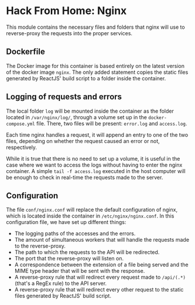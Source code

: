 # Hack From Home: Nginx

This module contains the necessary files and folders that nginx will use to reverse-proxy the requests into the proper services.

## Dockerfile

The Docker image for this container is based entirely on the latest version of the docker image `nginx`. The only added statement copies the static files generated by ReactJS' build script to a folder inside the container.

## Logging of requests and errors

The local folder `log` will be mounted inside the container as the folder located in `/var/nginx/log/`, through a volume set up in the `docker-compose.yml` file. There, two files will be present: `error.log` and `access.log`.

Each time nginx handles a request, it will append an entry to one of the two files, depending on whether the request caused an error or not, respectively.

While it is true that there is no need to set up a volume, it is useful in the case where we want to access the logs without having to enter the nginx container. A simple `tail -f access.log` executed in the host computer will be enough to check in real-time the requests made to the server.

## Configuration

The file `conf/nginx.conf` will replace the default configuration of nginx, which is located inside the container in `/etc/nginx/nginx.conf`. In this configuration file, we have set up different things:
 - The logging paths of the accesses and the errors.
 - The amount of simultaneous workers that will handle the requests made to the reverse-proxy.
 - The path to which the requests to the API will be redirected.
 - The port that the reverse-proxy will listen on.
 - A correspondence between the extension of a file being served and the MIME type header that will be sent with the response.
 - A reverse-proxy rule that will redirect every request made to `/api/(.*)` (that's a RegEx rule) to the API server.
 - A reverse-proxy rule that will redirect every other request to the static files generated by ReactJS' build script.
